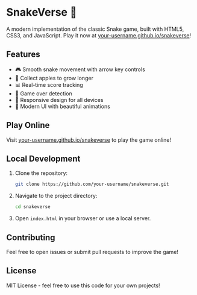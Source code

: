 # SnakeVerse 🐍

A modern implementation of the classic Snake game, built with HTML5, CSS3, and JavaScript. Play it now at [your-username.github.io/snakeverse](https://your-username.github.io/snakeverse)!

## Features
- 🎮 Smooth snake movement with arrow key controls
- 🍎 Collect apples to grow longer
- 📊 Real-time score tracking
- 🎯 Game over detection
- 📱 Responsive design for all devices
- 🎨 Modern UI with beautiful animations

## Play Online
Visit [your-username.github.io/snakeverse](https://your-username.github.io/snakeverse) to play the game online!

## Local Development
1. Clone the repository:
   ```bash
   git clone https://github.com/your-username/snakeverse.git
   ```
2. Navigate to the project directory:
   ```bash
   cd snakeverse
   ```
3. Open `index.html` in your browser or use a local server.

## Contributing
Feel free to open issues or submit pull requests to improve the game!

## License
MIT License - feel free to use this code for your own projects! 